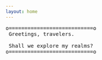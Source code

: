 ```yaml
---
layout: home
---
```


<pre>
o===========================o
 Greetings, travelers.    

 Shall we explore my realms?     
o===========================o
</pre>
